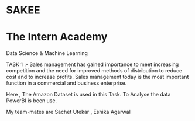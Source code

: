 # SAKEE

# The Intern Academy

Data Science & Machine Learning

TASK 1 :- Sales management has gained importance to meet increasing competition and the need for improved
          methods of distribution to reduce cost and to increase profits. 
          Sales management today is the most important function in a commercial and business enterprise.
          
Here , The Amazon Dataset is used in this Task. To Analyse the data PowerBI is been use. 

My team-mates are Sachet Utekar , Eshika Agarwal
